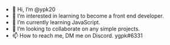 - 👋 Hi, I’m @ypk20
- 👀 I’m interested in learning to become a front end developer.
- 🌱 I’m currently learning JavaScript.
- 💞️ I’m looking to collaborate on any simple projects.
- 📫 How to reach me, DM me on Discord. ygpk#6331

<!---
ypk20/ypk20 is a ✨ special ✨ repository because its `README.md` (this file) appears on your GitHub profile.
You can click the Preview link to take a look at your changes.
--->
